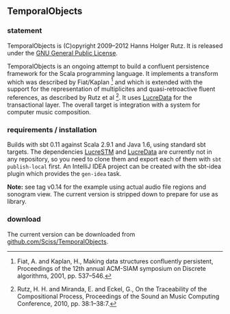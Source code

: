 ## TemporalObjects

### statement

TemporalObjects is (C)opyright 2009&ndash;2012 Hanns Holger Rutz. It is released under the [GNU General Public License](http://github.com/Sciss/TemporalObjects/blob/master/licenses/TemporalObjects-License.txt).

TemporalObjects is an ongoing attempt to build a confluent persistence framework for the Scala programming language. It implements a transform which was described by Fiat/Kaplan [^1] and which is extended with the support for the representation of multiplicites and quasi-retroactive fluent references, as described by Rutz et al [^2]. It uses [LucreData](https://github.com/Sciss/LucreData) for the transactional layer. The overall target is integration with a system for computer music composition.

 [^1]: Fiat, A. and Kaplan, H., Making data structures confluently persistent, Proceedings of the 12th annual ACM-SIAM symposium on Discrete algorithms, 2001, pp. 537–546.

 [^2]: Rutz, H. H. and Miranda, E. and Eckel, G., On the Traceability of the Compositional Process, Proceedings of the Sound an Music Computing Conference, 2010, pp. 38:1–38:7.

### requirements / installation

Builds with sbt 0.11 against Scala 2.9.1 and Java 1.6, using standard sbt targets. The dependencies [LucreSTM](https://github.com/Sciss/LucreSTM) and [LucreData](https://github.com/Sciss/LucreData) are currently not in any repository, so you need to clone them and export each of them with `sbt publish-local` first. An IntelliJ IDEA project can be created with the sbt-idea plugin which provides the `gen-idea` task.

__Note:__ see tag v0.14 for the example using actual audio file regions and sonogram view. The current version is stripped down to prepare for use as library.

### download

The current version can be downloaded from [github.com/Sciss/TemporalObjects](http://github.com/Sciss/TemporalObjects).
